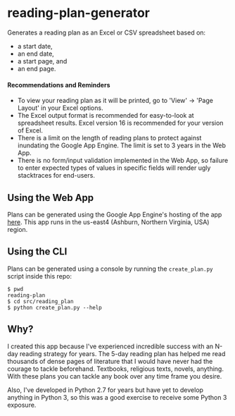 

# reading-plan-generator
Generates a reading plan as an Excel or CSV spreadsheet based on:
* a start date,
* an end date,
* a start page, and
* an end page.

#### Recommendations and Reminders
* To view your reading plan as it will be printed, go to 'View' -> 'Page Layout' in your Excel options.
* The Excel output format is recommended for easy-to-look at spreadsheet results. Excel version 16 is recommended for your version of Excel.
* There is a limit on the length of reading plans to protect against inundating the Google App Engine.  The limit is set to 3 years in the Web App.
* There is no form/input validation implemented in the Web App, so failure to enter expected types of values in specific fields will render ugly stacktraces for end-users.

## Using the Web App
Plans can be generated using the Google App Engine's hosting of the app [here](https://reading-plan-generator.appspot.com/).
This app runs in the us-east4 (Ashburn, Northern Virginia, USA) region.

## Using the CLI
Plans can be generated using a console by running the `create_plan.py` script inside this repo:
```
$ pwd
reading-plan
$ cd src/reading_plan
$ python create_plan.py --help
```
## Why?
I created this app because I've experienced incredible success with an N-day reading strategy for years. The 5-day reading plan has helped me read thousands of dense pages of literature that I would have never had the courage to tackle beforehand.  Textbooks, religious texts, novels, anything. With these plans you can tackle any book over any time frame you desire.

Also, I've developed in Python 2.7 for years but have yet to develop anything in Python 3, so this was a good exercise to receive some Python 3 exposure.
